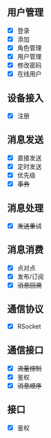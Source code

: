 ## 用户管理

- [x]  登录
- [x]  添加
- [x]  角色管理
- [x]  用户管理
- [x]  修改密码
- [x]  在线用户

## 设备接入

- [x]  注册

## 消息发送

- [x]  直接发送
- [x]  定时发送
- [x]  优先级
- [x]  ~~事务~~

## 消息处理

- [x]  ~~发送重试~~

## 消息消费

- [x]  点对点
- [x]  发布/订阅
- [x]  ~~消息回溯~~

## 通信协议

- [x]  RSocket

## 通信接口

- [x]  ~~流量控制~~
- [x]  鉴权
- [x]  ~~消息顺序~~

## 接口

- [x]  鉴权
